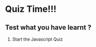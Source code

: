 # Quiz Time!!!

## Test what you have learnt ?

  <ol>
   <li>  <a href="https://www.w3schools.com/js/js_quiz.asp"></a>Start the Javascript Quiz</li>
  </ol>